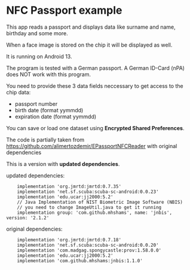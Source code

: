 # NFC Passport example

This app reads a passport and displays data like surname and name, birthday and some more.

When a face image is stored on the chip it will be displayed as well.

It is running on Android 13.

The program is tested with a German passport. A German ID-Card (nPA) does NOT work with this program.

You need to provide these 3 data fields neccessary to get access to the chip data:
- passport number
- birth date (format yymmdd)
- expiration date (format yymmdd)

You can save or load one dataset using **Encrypted Shared Preferences**.

The code is partially taken from https://github.com/alimertozdemir/EPassportNFCReader with original dependencies

This is a version with **updated dependencies**.

updated dependencies:
```plaintext
    implementation 'org.jmrtd:jmrtd:0.7.35'
    implementation 'net.sf.scuba:scuba-sc-android:0.0.23'
    implementation 'edu.ucar:jj2000:5.2'
    // Java Implementation of NIST Biometric Image Software (NBIS)
    // you need to change ImageUtil.java to get it running
    implementation group: 'com.github.mhshams', name: 'jnbis', version: '2.1.2'
```

original dependencies:
```plaintext
    implementation 'org.jmrtd:jmrtd:0.7.18'
    implementation 'net.sf.scuba:scuba-sc-android:0.0.20'
    implementation 'com.madgag.spongycastle:prov:1.58.0.0'
    implementation 'edu.ucar:jj2000:5.2'
    implementation 'com.github.mhshams:jnbis:1.1.0'
```